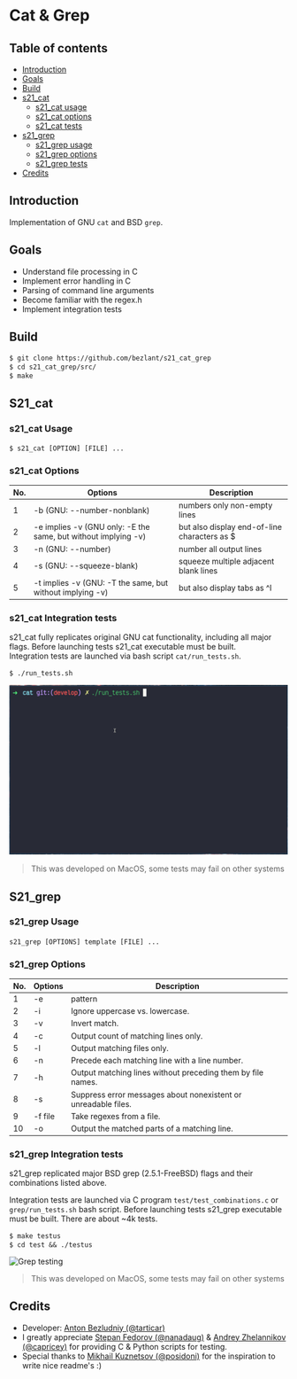 # Cat & Grep

## Table of contents
* [Introduction](#introduction)
* [Goals](#goals)
* [Build](#build)
* [s21_cat](#s21_cat)
   * [s21_cat usage](#s21_cat-usage)
   * [s21_cat options](#s21_cat-options)
   * [s21_cat tests](#s21_cat-integration-tests)
* [s21_grep](#s21_grep)
   * [s21_grep usage](#s21_grep-usage)
   * [s21_grep options](#s21_grep-options)
   * [s21_grep tests](#s21_grep-integration-tests)
* [Credits](#credits)

## Introduction

Implementation of GNU `cat` and BSD `grep`.

## Goals

- Understand file processing in C
- Implement error handling in C
- Parsing of command line arguments
- Become familiar with the regex.h 
- Implement integration tests

## Build

```
$ git clone https://github.com/bezlant/s21_cat_grep
$ cd s21_cat_grep/src/
$ make
```

## S21_cat

### s21_cat Usage

`$ s21_cat [OPTION] [FILE] ...`

### s21_cat Options

| No. | Options | Description |
| ------ | ------ | ------ |
| 1 | -b (GNU: --number-nonblank) | numbers only non-empty lines |
| 2 | -e implies -v (GNU only: -E the same, but without implying -v) | but also display end-of-line characters as $  |
| 3 | -n (GNU: --number) | number all output lines |
| 4 | -s (GNU: --squeeze-blank) | squeeze multiple adjacent blank lines |
| 5 | -t implies -v (GNU: -T the same, but without implying -v) | but also display tabs as ^I  |

### s21_cat Integration tests

s21_cat fully replicates original GNU cat functionality, including all major flags.
Before launching tests s21_cat executable must be built. <br>
Integration tests are launched via bash script `cat/run_tests.sh`. 

```
$ ./run_tests.sh
```

![Cat testing](assets/cat_preview.gif)

> This was developed on MacOS, some tests may fail on other systems

## S21_grep

### s21_grep Usage

`s21_grep [OPTIONS] template [FILE] ...`

### s21_grep Options

| No. | Options | Description |
| ------ | ------ | ------ |
| 1 | -e | pattern |
| 2 | -i | Ignore uppercase vs. lowercase.  |
| 3 | -v | Invert match. |
| 4 | -c | Output count of matching lines only. |
| 5 | -l | Output matching files only.  |
| 6 | -n | Precede each matching line with a line number. |
| 7 | -h | Output matching lines without preceding them by file names. |
| 8 | -s | Suppress error messages about nonexistent or unreadable files. |
| 9 | -f file | Take regexes from a file. |
| 10 | -o | Output the matched parts of a matching line. |

### s21_grep Integration tests

s21_grep replicated major BSD grep (2.5.1-FreeBSD) flags and their combinations listed above. 

Integration tests are launched via C program `test/test_combinations.c` or `grep/run_tests.sh` bash script. Before launching tests s21_grep executable must be built. There are about ~4k tests.

```
$ make testus
$ cd test && ./testus
```
![Grep testing](assets/grep_preview.gif)

> This was developed on MacOS, some tests may fail on other systems

## Credits
- Developer: [Anton Bezludniy (@tarticar)](https://github.com/bezlant/s21_cat_grep)
- I greatly appreciate [Stepan Fedorov (@nanadaug)](https://github.com/co-cy) & [Andrey Zhelannikov (@capricey)](https://github.com/AndreyZhelannikov) for providing C & Python scripts for testing.
- Special thanks to [Mikhail Kuznetsov (@posidoni)](https://github.com/MikhailKuzntsov1) for the inspiration to write nice readme's :)
